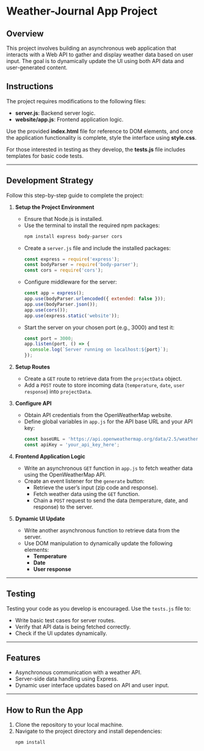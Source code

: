 # Weather-Journal App Project

## Overview

This project involves building an asynchronous web application that interacts with a Web API to gather and display weather data based on user input. The goal is to dynamically update the UI using both API data and user-generated content.

## Instructions

The project requires modifications to the following files:
- **server.js**: Backend server logic.
- **website/app.js**: Frontend application logic.

Use the provided **index.html** file for reference to DOM elements, and once the application functionality is complete, style the interface using **style.css**.

For those interested in testing as they develop, the **tests.js** file includes templates for basic code tests.

---

## Development Strategy

Follow this step-by-step guide to complete the project:

1. **Setup the Project Environment**  
   - Ensure that Node.js is installed.
   - Use the terminal to install the required npm packages:  
     ```bash
     npm install express body-parser cors
     ```
   - Create a `server.js` file and include the installed packages:
     ```javascript
     const express = require('express');
     const bodyParser = require('body-parser');
     const cors = require('cors');
     ```
   - Configure middleware for the server:
     ```javascript
     const app = express();
     app.use(bodyParser.urlencoded({ extended: false }));
     app.use(bodyParser.json());
     app.use(cors());
     app.use(express.static('website'));
     ```
   - Start the server on your chosen port (e.g., 3000) and test it:
     ```javascript
     const port = 3000;
     app.listen(port, () => {
       console.log(`Server running on localhost:${port}`);
     });
     ```

2. **Setup Routes**  
   - Create a `GET` route to retrieve data from the `projectData` object.
   - Add a `POST` route to store incoming data (`temperature`, `date`, `user response`) into `projectData`.

3. **Configure API**  
   - Obtain API credentials from the OpenWeatherMap website.
   - Define global variables in `app.js` for the API base URL and your API key:
     ```javascript
     const baseURL = 'https://api.openweathermap.org/data/2.5/weather?zip=';
     const apiKey = 'your_api_key_here';
     ```

4. **Frontend Application Logic**  
   - Write an asynchronous `GET` function in `app.js` to fetch weather data using the OpenWeatherMap API.
   - Create an event listener for the `generate` button:
     - Retrieve the user’s input (zip code and response).
     - Fetch weather data using the `GET` function.
     - Chain a `POST` request to send the data (temperature, date, and response) to the server.

5. **Dynamic UI Update**  
   - Write another asynchronous function to retrieve data from the server.
   - Use DOM manipulation to dynamically update the following elements:
     - **Temperature**
     - **Date**
     - **User response**

---

## Testing

Testing your code as you develop is encouraged. Use the `tests.js` file to:
- Write basic test cases for server routes.
- Verify that API data is being fetched correctly.
- Check if the UI updates dynamically.

---

## Features

- Asynchronous communication with a weather API.
- Server-side data handling using Express.
- Dynamic user interface updates based on API and user input.

---

## How to Run the App

1. Clone the repository to your local machine.
2. Navigate to the project directory and install dependencies:
   ```bash
   npm install
